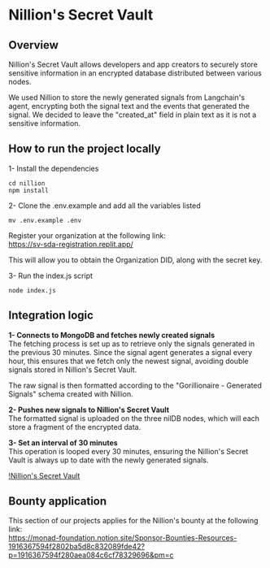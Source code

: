 # Nillion's Secret Vault

## Overview
Nillion's Secret Vault allows developers and app creators to securely store sensitive information in an encrypted database distributed between various nodes.

We used Nillion to store the newly generated signals from Langchain's agent, encrypting both the signal text and the events that generated the signal. We decided to leave the "created_at" field in plain text as it is not a sensitive information.

## How to run the project locally

1- Install the dependencies
```
cd nillion
npm install
```

2- Clone the .env.example and add all the variables listed
```
mv .env.example .env
```

Register your organization at the following link:<br>
https://sv-sda-registration.replit.app/

This will allow you to obtain the Organization DID, along with the secret key.

3- Run the index.js script
```
node index.js
```

## Integration logic
**1- Connects to MongoDB and fetches newly created signals**<br>
The fetching process is set up as to retrieve only the signals generated in the previous 30 minutes. Since the signal agent generates a signal every hour, this ensures that we fetch only the newest signal, avoiding double signals stored in Nillion's Secret Vault.<br>

The raw signal is then formatted according to the "Gorillionaire - Generated Signals" schema created with Nillion.

**2- Pushes new signals to Nillion's Secret Vault**<br>
The formatted signal is uploaded on the three nilDB nodes, which will each store a fragment of the encrypted data.

**3- Set an interval of 30 minutes**<br>
This operation is looped every 30 minutes, ensuring the Nillion's Secret Vault is always up to date with the newly generated signals.


[!Nillion's Secret Vault](./img/Nillion.png)

## Bounty application
This section of our projects applies for the Nillion's bounty at the following link:<br>
https://monad-foundation.notion.site/Sponsor-Bounties-Resources-1916367594f2802ba5d8c832089fde42?p=1916367594f280aea084c6cf78329696&pm=c
